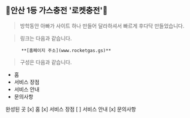 ## 💨안산 1등 가스충전 '로켓충전'💨

>방학동안 아빠가 사이트 하나 만들어 달라하셔서 빠르게 후다닥 만들었습니다.

>링크는 다음과 같습니다.

          **[홈페이지 주소](www.rocketgas.gs)**


>구성은 다음과 같습니다.

* 홈
* 서비스 장점
* 서비스 안내
* 문의사항


완성된 곳
[x] 홈
[x] 서비스 장점
[ ] 서비스 안내
[x] 문의사항
